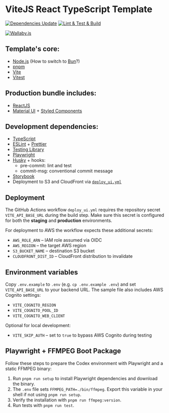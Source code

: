 # ViteJS React TypeScript Template

[![Dependencies Update](https://github.com/cTux/vitejs-react-ts-template/actions/workflows/dependencies-update.yml/badge.svg)](https://github.com/cTux/vitejs-react-ts-template/actions/workflows/dependencies-update.yml)
[![Lint & Test & Build](https://github.com/cTux/vitejs-react-ts-template/actions/workflows/lint-test-build.yml/badge.svg)](https://github.com/cTux/vitejs-react-ts-template/actions/workflows/lint-test-build.yml)

[![Wallaby.js](https://img.shields.io/badge/wallaby.js-configured-green.svg)](https://wallabyjs.com)

## Template's core:

- [Node.js](https://nodejs.org/en/) (How to switch to [Bun](./docs/BUN.md)?)
- [pnpm](https://pnpm.io/)
- [Vite](https://vitejs.dev/)
- [Vitest](https://vitest.dev/)

## Production bundle includes:

- [ReactJS](https://reactjs.org/)
- [Material UI](https://mui.com/material-ui/getting-started/) + [Styled Components](https://styled-components.com/)

## Development dependencies:

- [TypeScript](https://www.typescriptlang.org/)
- [ESLint](https://eslint.org/) + [Prettier](https://prettier.io/)
- [Testing Library](https://testing-library.com/)
- [Playwright](https://playwright.dev/)
- [Husky](https://www.npmjs.com/package/husky) + hooks:
  - pre-commit: lint and test
  - commit-msg: conventional commit message
- [Storybook](https://storybook.js.org/)
- Deployment to S3 and CloudFront via [`deploy_ui.yml`](.github/workflows/deploy_ui.yml)

## Deployment

The GitHub Actions workflow `deploy_ui.yml` requires the repository secret
`VITE_API_BASE_URL` during the build step. Make sure this secret is configured for
both the **staging** and **production** environments.

For deployment to AWS the workflow expects these additional secrets:

- `AWS_ROLE_ARN` – IAM role assumed via OIDC
- `AWS_REGION` – the target AWS region
- `S3_BUCKET_NAME` – destination S3 bucket
- `CLOUDFRONT_DIST_ID` – CloudFront distribution to invalidate

## Environment variables

Copy `.env.example` to `.env` (e.g. `cp .env.example .env`) and set
`VITE_API_BASE_URL` to your backend URL.  The sample file also includes AWS
Cognito settings:

- `VITE_COGNITO_REGION`
- `VITE_COGNITO_POOL_ID`
- `VITE_COGNITO_WEB_CLIENT`

Optional for local development:

- `VITE_SKIP_AUTH` – set to `true` to bypass AWS Cognito during testing

## Playwright + FFMPEG Boot Package

Follow these steps to prepare the Codex environment with Playwright and a static
FFMPEG binary:

1. Run `pnpm run setup` to install Playwright dependencies and download the
   binary.
2. The `.env` file sets `FFMPEG_PATH=./bin/ffmpeg`. Export this variable in your
   shell if not using `pnpm run setup`.
3. Verify the installation with `pnpm run ffmpeg:version`.
4. Run tests with `pnpm run test`.
